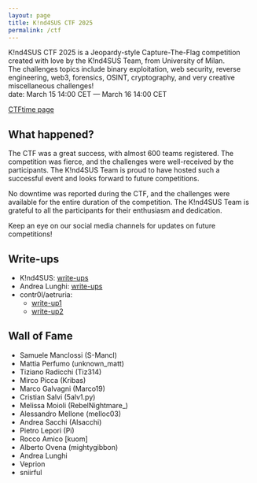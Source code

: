 ```yaml
---
layout: page
title: K!nd4SUS CTF 2025
permalink: /ctf
---
```

K!nd4SUS CTF 2025 is a Jeopardy-style Capture-The-Flag competition created with love by the K!nd4SUS Team, from University of Milan. <br>
The challenges topics include binary exploitation, web security, reverse engineering, web3, forensics, OSINT, cryptography, and very creative miscellaneous challenges! <br>
date: March 15 14:00 CET — March 16 14:00 CET

[CTFtime page](https://ctftime.org/event/2703)

## What happened?

The CTF was a great success, with almost 600 teams registered. The competition was fierce, and the challenges were well-received by the participants. The K!nd4SUS Team is proud to have hosted such a successful event and looks forward to future competitions.

No downtime was reported during the CTF, and the challenges were available for the entire duration of the competition. The K!nd4SUS Team is grateful to all the participants for their enthusiasm and dedication.

Keep an eye on our social media channels for updates on future competitions!

## Write-ups

- K!nd4SUS: [write-ups](https://github.com/K1nd4SUS/KSUSCTF25_Writeups)
- Andrea Lunghi: [write-ups](https://andrealungh1.github.io/posts-pages/posts-1/K!nd4-writeups.html)
- contr0l/aetruria: 
  - [write-up1](https://ctftime.org/writeup/40084)
  - [write-up2](https://ctftime.org/writeup/40083)

## Wall of Fame

- Samuele Manclossi (S-Mancl)
- Mattia Perfumo (unknown_matt)
- Tiziano Radicchi (Tiz314)
- Mirco Picca (Kribas)
- Marco Galvagni  (Marco19)
- Cristian Salvi (5alv1.py)
- Melissa Moioli (RebelNightmare_)
- Alessandro Mellone (melloc03)
- Andrea Sacchi (Alsacchi)
- Pietro Lepori (Pi)
- Rocco Amico \[kuom\]
- Alberto Ovena (mightygibbon) 
- Andrea Lunghi
- Veprion
- sniirful
